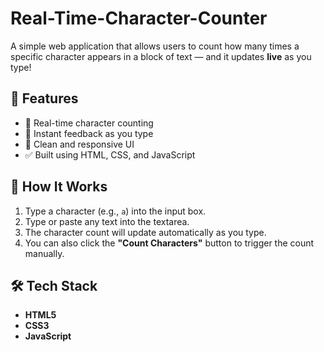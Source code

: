 # Real-Time-Character-Counter

A simple web application that allows users to count how many times a specific character appears in a block of text — and it updates **live** as you type!

## 🚀 Features

- 📝 Real-time character counting
- 🧠 Instant feedback as you type
- 🎨 Clean and responsive UI
- ✅ Built using HTML, CSS, and JavaScript

## 🔧 How It Works

1. Type a character (e.g., `a`) into the input box.
2. Type or paste any text into the textarea.
3. The character count will update automatically as you type.
4. You can also click the **"Count Characters"** button to trigger the count manually.


## 🛠 Tech Stack

- **HTML5**
- **CSS3**
- **JavaScript**
